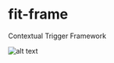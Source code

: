 # fit-frame
Contextual Trigger Framework


![alt text](https://github.com/detunjisamuel/fit-frame/blob/main/ct-framework.drawio(1).png?raw=true)
